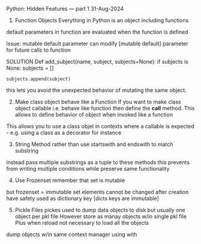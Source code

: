 Python: Hidden Features — part 1
31-Aug-2024


1. Function Objects
Everything in Python is an object including functions

default parameters in function are evaluated
when the function is defined

Issue: mutable default parameter
can modify [mutable default] parameter for future calls to function

SOLUTION
Def add_subject(name, subject, subjects=None):
    if subjects is None:
        subjects = []

    subjects.append(subject)

this lets you avoid the unexpected behavior of mutating the same object.


2. Make class object behave like a Function
If you want to make class object callable i.e. behave like function then
define the __call__ method.  This allows to define behavior of object
when invoked like a function

This allows you to use a class objet in contexts where a callable is
expected - e.g. using a class as a decorator for instance


3. String Method
rather than use startswith and endswith to match substring

instead pass multiple substrings as a tuple to these methods
this prevents from writing multiple conditions while preserve
same functionality


4. Use Frozenset
remember that set is mutable

but
frozenset = immutable set
elements cannot be changed after creation
have safety used as dictionary key
[dicts keys are immutable]


5. Pickle Files
pickes used to dump data objects to disk but usually one object per pkl file
However store as manay objects w/in single pkl file
Plus when reload not necessary to load all the objects

dump objects w/in same context manager
using with